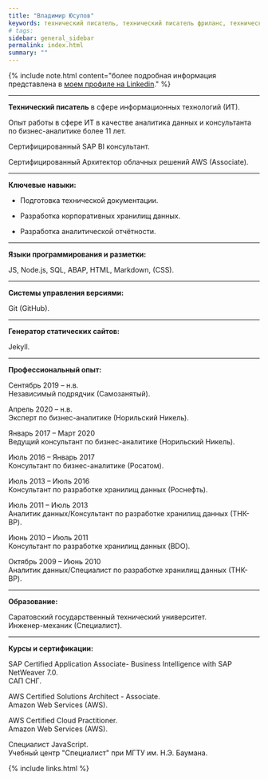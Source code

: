 ```yaml
---
title: "Владимир Юсупов"
keywords: технический писатель, технический писатель фриланс, технический писатель удаленно
# tags:
sidebar: general_sidebar
permalink: index.html
summary: ""
---
```


{% include note.html content="более подробная информация представлена в [моем профиле на Linkedin](https://www.linkedin.com/in/vladimir-yusupov-sap-bi-consultant/)." %}

***

**Технический писатель** в сфере информационных технологий (ИТ). 

Опыт работы в сфере ИТ в качестве аналитика данных и консультанта по бизнес-аналитике более 11 лет. 

Сертифицированный SAP BI консультант.

Сертифицированный Архитектор облачных решений AWS (Associate).

***

**Ключевые навыки:**

- Подготовка технической документации.

- Разработка корпоративных хранилищ данных.

- Разработка аналитической отчётности.

***

**Языки программирования и разметки:**

JS, Node.js, SQL, ABAP, HTML, Markdown, (CSS).

***

**Системы управления версиями:**

Git (GitHub).

***

**Генератор статических сайтов:**

Jekyll.

***

**Профессиональный опыт:**

Сентябрь 2019 – н.в. <br/> Независимый подрядчик (Самозанятый).

Апрель 2020 – н.в. <br/> Эксперт по бизнес-аналитике (Норильский Никель).

Январь 2017 – Март 2020  <br/> Ведущий консультант по бизнес-аналитике (Норильский Никель).

Июль 2016 – Январь 2017 <br/> Консультант по бизнес-аналитике (Росатом).

Июль 2013 – Июль 2016  <br/> Консультант по разработке хранилищ данных (Роснефть).

Июль 2011 – Июль 2013 <br/> Аналитик данных/Консультант по разработке хранилищ данных (ТНК-BP).

Июнь 2010 – Июль 2011 <br/> Консультант по разработке хранилищ данных (BDO).

Октябрь 2009 – Июнь 2010 <br/> Аналитик данных/Специалист по разработке хранилищ данных (ТНК-BP).

***

**Образование:**

Саратовский государственный технический университет. <br/> Инженер-механик (Специалист).

***

**Курсы и сертификации:**

SAP Certified Application Associate- Business Intelligence with SAP NetWeaver 7.0. <br/> САП СНГ.

AWS Certified Solutions Architect - Associate. <br/> Amazon Web Services (AWS).

AWS Certified Cloud Practitioner. <br/> Amazon Web Services (AWS).

Специалист JavaScript. <br/> Учебный центр "Специалист" при МГТУ им. Н.Э. Баумана.

{% include links.html %}
